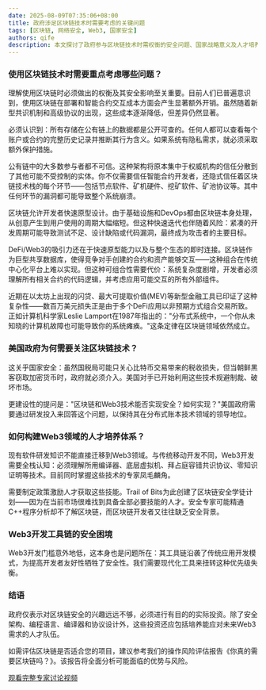 ```yaml
---
date: 2025-08-09T07:35:06+08:00
title: 政府涉足区块链技术时需要考虑的关键问题
tags: [区块链, 网络安全, Web3, 国家安全]
authors: qife
description: 本文探讨了政府参与区块链技术时需权衡的安全问题、国家战略意义及人才培养挑战，涉及智能合约风险、分布式系统特性和Web3技术栈复杂性等核心技术议题。
---
```


### 使用区块链技术时需要重点考虑哪些问题？

理解使用区块链时必须做出的权衡及其安全影响至关重要。目前人们已普遍意识到，使用区块链在部署和智能合约交互成本方面会产生显著额外开销。虽然随着新型共识机制和高级协议的出现，这些成本逐渐降低，但差异仍然显著。

必须认识到：所有存储在公有链上的数据都是公开可查的。任何人都可以查看每个账户或合约的完整历史记录并推断其行为含义。如果系统有隐私需求，就必须采取额外保护措施。

公有链中的大多数参与者都不可信。这种架构将原本集中于权威机构的信任分散到了其他可能不受控制的实体。你不仅需要信任智能合约开发者，还隐式信任着区块链技术栈的每个环节——包括节点软件、矿机硬件、挖矿软件、矿池协议等。其中任何环节的漏洞都可能导致整个系统崩溃。

区块链允许开发者快速原型设计。由于基础设施和DevOps都由区块链本身处理，从创意产生到用户使用的周期大幅缩短。但这种快速迭代也伴随着风险：紧凑的开发周期可能导致测试不足、设计缺陷或代码漏洞，最终成为攻击者的主要目标。

DeFi/Web3的吸引力还在于快速原型能力以及与整个生态的即时连接。区块链作为巨型共享数据库，使得竞争对手创建的合约和资产能够交互——这种组合在传统中心化平台上难以实现。但这种可组合性需要代价：系统复杂度剧增，开发者必须理解所有相关合约的代码逻辑，并考虑应用可能交互的所有外部组件。

近期在以太坊上出现的闪贷、最大可提取价值(MEV)等新型金融工具已印证了这种复杂性——数百万美元损失正是由于多个DeFi应用以非预期方式组合交易所致。正如计算机科学家Leslie Lamport在1987年指出的："分布式系统中，一个你从未知晓的计算机故障也可能导致你的系统瘫痪。"这条定律在区块链领域依然成立。

### 美国政府为何需要关注区块链技术？

这关乎国家安全：虽然国税局可能只关心比特币交易带来的税收损失，但当朝鲜黑客窃取加密货币时，政府就必须介入。美国对手已开始利用这些技术规避制裁、破坏市场。

更建设性的提问是："区块链和Web3技术能否实现安全？如何实现？"美国政府需要通过研发投入来回答这个问题，以保持其在分布式账本技术领域的领导地位。

### 如何构建Web3领域的人才培养体系？

现有软件研发知识不能直接迁移到Web3领域。与传统移动开发不同，Web3开发需要全栈认知：必须理解所用编译器、底层虚拟机、拜占庭容错共识协议、零知识证明等技术。目前同时掌握这些技术的专家凤毛麟角。

需要制定政策激励人才获取这些技能。Trail of Bits为此创建了区块链安全学徒计划——因为在当前市场很难找到具备全部必要技能的人才。安全专家可能精通C++程序分析却不了解区块链，而区块链开发者又往往缺乏安全背景。

### Web3开发工具链的安全困境

Web3开发门槛意外地低，这本身也是问题所在：其工具链沿袭了传统应用开发模式，为提高开发者友好性牺牲了安全性。我们需要现代化工具来扭转这种优先级失衡。

### 结语

政府仅表示对区块链安全的兴趣远远不够，必须进行有目的的实际投资。除了安全架构、编程语言、编译器和协议设计外，这些投资还应包括培养能应对未来Web3需求的人才队伍。

如需评估区块链是否适合您的项目，建议参考我们的操作风险评估报告《你真的需要区块链吗？》。该报告将全面分析可能面临的优势与风险。

[观看完整专家讨论视频](https://nps.edu/web/nps-video-portal/-/blockchain-research-opportunities-for-nps-students-and-faculty)